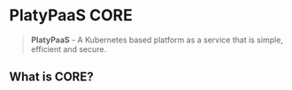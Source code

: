 # PlatyPaaS CORE
> **PlatyPaaS** - A Kubernetes based platform as a service that is simple, efficient and secure.

## What is CORE?
